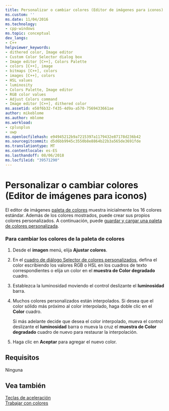 ```yaml
---
title: Personalizar o cambiar colores (Editor de imágenes para iconos) | Microsoft Docs
ms.custom: ''
ms.date: 11/04/2016
ms.technology:
- cpp-windows
ms.topic: conceptual
dev_langs:
- C++
helpviewer_keywords:
- dithered color, Image editor
- Custom Color Selector dialog box
- Image editor [C++], Colors Palette
- colors [C++], image
- bitmaps [C++], colors
- images [C++], colors
- HSL values
- luminosity
- Colors Palette, Image editor
- RGB color values
- Adjust Colors command
- Image editor [C++], dithered color
ms.assetid: e58f6b32-f435-4d9a-a570-7569433661ae
author: mikeblome
ms.author: mblome
ms.workload:
- cplusplus
- uwp
ms.openlocfilehash: e94945212b9a7215397a1179432e87178d236b42
ms.sourcegitcommit: d5d6bb9945c3550b8e8864b22b3a565de3691fde
ms.translationtype: MT
ms.contentlocale: es-ES
ms.lasthandoff: 08/06/2018
ms.locfileid: "39571290"
---
```

# <a name="customizing-or-changing-colors-image-editor-for-icons"></a>Personalizar o cambiar colores (Editor de imágenes para iconos)
El editor de imágenes [paleta de colores](../windows/colors-window-image-editor-for-icons.md) muestra inicialmente los 16 colores estándar. Además de los colores mostrados, puede crear sus propios colores personalizados. A continuación, puede [guardar y cargar una paleta de colores personalizada](../windows/saving-and-loading-different-color-palettes-image-editor-for-icons.md).  
  
### <a name="to-change-colors-on-the-colors-palette"></a>Para cambiar los colores de la paleta de colores  
  
1.  Desde el **imagen** menú, elija **Ajustar colores**.  
  
2.  En el [cuadro de diálogo Selector de colores personalizados](../windows/custom-color-selector-dialog-box-image-editor-for-icons.md), defina el color escribiendo los valores RGB o HSL en los cuadros de texto correspondientes o elija un color en el **muestra de Color degradado** cuadro.  
  
3.  Establezca la luminosidad moviendo el control deslizante el **luminosidad** barra.  
  
4.  Muchos colores personalizados están interpolados. Si desea que el color sólido más próximo al color interpolado, haga doble clic en el **Color** cuadro.  
  
     Si más adelante decide que desea el color interpolado, mueva el control deslizante el **luminosidad** barra o mueva la cruz el **muestra de Color degradado** cuadro de nuevo para restaurar la interpolación.  
  
5.  Haga clic en **Aceptar** para agregar el nuevo color.  
  
## <a name="requirements"></a>Requisitos  
  
 Ninguna  
  
## <a name="see-also"></a>Vea también  
 [Teclas de aceleración](../windows/accelerator-keys-image-editor-for-icons.md)   
 [Trabajar con colores](../windows/working-with-color-image-editor-for-icons.md)